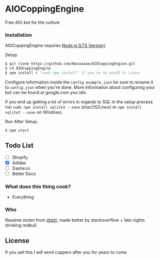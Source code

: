 # AIOCoppingEngine
Free AIO bot for the culture

### Installation

AIOCoppingEngine requires [Node.js (LTS Version)](http://nodejs.org/).

Setup:

```sh
$ git clone https://github.com/Novaaaaa/AIOCoppingEngine.git
$ cd AIOCoppingEngine
$ npm install # "sudo npm install" if you're on macOS or Linux
```

Configure information inside the `config.example.json` be sure to rename it to `config.json` when you're done. More information about configuring your bot can be found at google.com you idio

If you end up getting a lot of errors in regards to SQL in the setup process run `sudo npm install sqlite3 --save` (macOS/Linux) or `npm install sqlite3 --save` on Windows.


Run After Setup:

```sh
$ npm start
```

## Todo List
- [ ] Shopify.
- [x] Adidas
- [ ] Dashe.io.
- [ ] Better Docs

### What does this thing cook?
- Everything

### Who

Readme stolen from <a href="http://petersoboyejo.com/">@dzt</a>, made better by stackoverflow + late nights drinking redbull.

## License

If you sell this I will send cuppers after you for years to come
